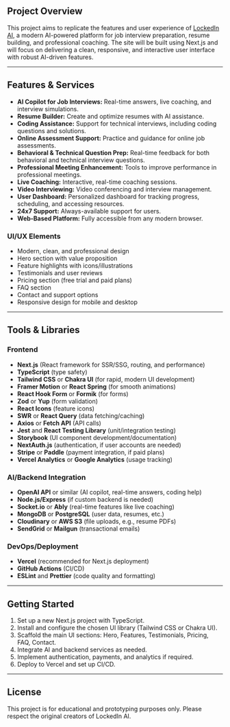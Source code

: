## Project Overview
This project aims to replicate the features and user experience of [LockedIn AI](https://www.lockedinai.com), a modern AI-powered platform for job interview preparation, resume building, and professional coaching. The site will be built using Next.js and will focus on delivering a clean, responsive, and interactive user interface with robust AI-driven features.

---

## Features & Services
- **AI Copilot for Job Interviews:** Real-time answers, live coaching, and interview simulations.
- **Resume Builder:** Create and optimize resumes with AI assistance.
- **Coding Assistance:** Support for technical interviews, including coding questions and solutions.
- **Online Assessment Support:** Practice and guidance for online job assessments.
- **Behavioral & Technical Question Prep:** Real-time feedback for both behavioral and technical interview questions.
- **Professional Meeting Enhancement:** Tools to improve performance in professional meetings.
- **Live Coaching:** Interactive, real-time coaching sessions.
- **Video Interviewing:** Video conferencing and interview management.
- **User Dashboard:** Personalized dashboard for tracking progress, scheduling, and accessing resources.
- **24x7 Support:** Always-available support for users.
- **Web-Based Platform:** Fully accessible from any modern browser.

### UI/UX Elements
- Modern, clean, and professional design
- Hero section with value proposition
- Feature highlights with icons/illustrations
- Testimonials and user reviews
- Pricing section (free trial and paid plans)
- FAQ section
- Contact and support options
- Responsive design for mobile and desktop

---

## Tools & Libraries

### Frontend
- **Next.js** (React framework for SSR/SSG, routing, and performance)
- **TypeScript** (type safety)
- **Tailwind CSS** or **Chakra UI** (for rapid, modern UI development)
- **Framer Motion** or **React Spring** (for smooth animations)
- **React Hook Form** or **Formik** (for forms)
- **Zod** or **Yup** (form validation)
- **React Icons** (feature icons)
- **SWR** or **React Query** (data fetching/caching)
- **Axios** or **Fetch API** (API calls)
- **Jest** and **React Testing Library** (unit/integration testing)
- **Storybook** (UI component development/documentation)
- **NextAuth.js** (authentication, if user accounts are needed)
- **Stripe** or **Paddle** (payment integration, if paid plans)
- **Vercel Analytics** or **Google Analytics** (usage tracking)

### AI/Backend Integration
- **OpenAI API** or similar (AI copilot, real-time answers, coding help)
- **Node.js/Express** (if custom backend is needed)
- **Socket.io** or **Ably** (real-time features like live coaching)
- **MongoDB** or **PostgreSQL** (user data, resumes, etc.)
- **Cloudinary** or **AWS S3** (file uploads, e.g., resume PDFs)
- **SendGrid** or **Mailgun** (transactional emails)

### DevOps/Deployment
- **Vercel** (recommended for Next.js deployment)
- **GitHub Actions** (CI/CD)
- **ESLint** and **Prettier** (code quality and formatting)

---

## Getting Started
1. Set up a new Next.js project with TypeScript.
2. Install and configure the chosen UI library (Tailwind CSS or Chakra UI).
3. Scaffold the main UI sections: Hero, Features, Testimonials, Pricing, FAQ, Contact.
4. Integrate AI and backend services as needed.
5. Implement authentication, payments, and analytics if required.
6. Deploy to Vercel and set up CI/CD.

---

## License
This project is for educational and prototyping purposes only. Please respect the original creators of LockedIn AI.